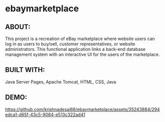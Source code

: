 # ebaymarketplace

<h2>ABOUT: </h2>
This project is a recreation of eBay marketplace where website users can log in as users to buy/sell, customer representatives, or website administrators. This functional application links a back-end database management system with an interactive UI for the users of the marketplace. 

<h2>BUILT WITH: </h2>
Java Server Pages, Apache Tomcat,
HTML,
CSS,
Java 




<h2>DEMO:</h2>

https://github.com/krishnadesai66/ebaymarketplace/assets/35243884/294edca1-d65f-43c5-9084-e513c322ad41

